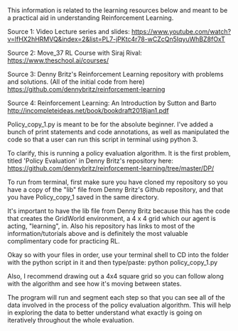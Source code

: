 This information is related to the learning resources below and meant to be a practical aid in understanding Reinforcement Learning.

Source 1: Video Lecture series and slides:
https://www.youtube.com/watch?v=lfHX2hHRMVQ&index=2&list=PL7-jPKtc4r78-wCZcQn5IqyuWhBZ8fOxT

Source 2: Move_37 RL Course with Siraj Rival:
https://www.theschool.ai/courses/

Source 3: Denny Britz's Reinforcement Learning repository with problems and solutions.
(All of the initial code from here)
https://github.com/dennybritz/reinforcement-learning

Source 4: Reinforcement Learning: An Introduction by Sutton and Barto
http://incompleteideas.net/book/bookdraft2018jan1.pdf


Policy_copy_1.py is meant to be for the absolute beginner. I've added a bunch of
print statements and code annotations, as well as manipulated the code so that a user can
run this script in terminal using python 3.

To clarify, this is running a policy evaluation algorithm. It is the first problem, titled 'Policy Evaluation' in Denny Britz's repository here: https://github.com/dennybritz/reinforcement-learning/tree/master/DP/

To run from terminal, first make sure you have cloned my repository so you have a copy of the "lib" file from Denny Britz's Github repository, and that you have Policy_copy_1 saved in the same directory.

It's important to have the lib file from Denny Britz because this has the code that
creates the GridWorld environment, a 4 x 4 grid which our agent is acting, "learning", in. Also his repository has links to most of the information/tutorials above and
is definitely the most valuable complimentary code for practicing RL.

Okay so with your files in order, use your terminal shell to CD into the folder with the
python script in it and then type/paste:
    python policy_copy_1.py

Also, I recommend drawing out a 4x4 square grid so you can follow along with the algorithm
and see how it's moving between states.


The program will run and segment each step so that you can see all of the data involved in the process of the
policy evaluation algorithm. This will help in exploring the data to better understand
what exactly is going on iteratively throughout the whole evaluation.
